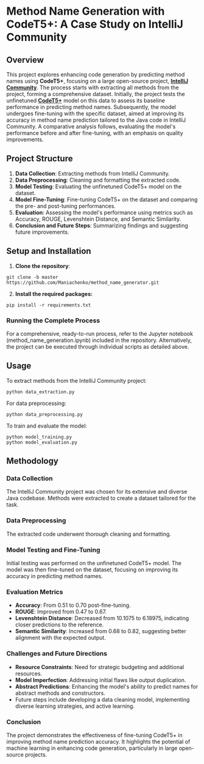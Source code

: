 # Method Name Generation with CodeT5+: A Case Study on IntelliJ Community

## Overview
This project explores enhancing code generation by predicting method names using **CodeT5+**, focusing on a large open-source project, [**IntelliJ Community**](https://github.com/JetBrains/intellij-community). The process starts with extracting all methods from the project, forming a comprehensive dataset. Initially, the project tests the unfinetuned [**CodeT5+**](https://huggingface.co/models?sort=downloads&search=codet5p) model on this data to assess its baseline performance in predicting method names. Subsequently, the model undergoes fine-tuning with the specific dataset, aimed at improving its accuracy in method name prediction tailored to the Java code in IntelliJ Community. A comparative analysis follows, evaluating the model's performance before and after fine-tuning, with an emphasis on quality improvements.

## Project Structure
1. **Data Collection**: Extracting methods from IntelliJ Community.
2. **Data Preprocessing**: Cleaning and formatting the extracted code.
3. **Model Testing**: Evaluating the unfinetuned CodeT5+ model on the dataset.
4. **Model Fine-Tuning**: Fine-tuning CodeT5+ on the dataset and comparing the pre- and post-tuning performances.
5. **Evaluation**: Assessing the model's performance using metrics such as Accuracy, ROUGE, Levenshtein Distance, and Semantic Similarity.
6. **Conclusion and Future Steps**: Summarizing findings and suggesting future improvements.

## Setup and Installation
1. **Clone the repository**:
```
git clone -b master https://github.com/Maniachenko/method_name_generator.git
```
2. **Install the required packages:**
```
pip install -r requirements.txt
```

### Running the Complete Process
For a comprehensive, ready-to-run process, refer to the Jupyter notebook (method_name_generation.ipynb) included in the repository. Alternatively, the project can be executed through individual scripts as detailed above.

 ## Usage
To extract methods from the IntelliJ Community project:
```
python data_extraction.py
```
For data preprocessing:
```
python data_preprocessing.py
```
To train and evaluate the model:
```
python model_training.py
python model_evaluation.py
```

## Methodology
### Data Collection
The IntelliJ Community project was chosen for its extensive and diverse Java codebase.
Methods were extracted to create a dataset tailored for the task.

### Data Preprocessing
The extracted code underwent thorough cleaning and formatting.

### Model Testing and Fine-Tuning
Initial testing was performed on the unfinetuned CodeT5+ model.
The model was then fine-tuned on the dataset, focusing on improving its accuracy in predicting method names.
### Evaluation Metrics
* **Accuracy**: From 0.51 to 0.70 post-fine-tuning.
* **ROUGE**: Improved from 0.47 to 0.67.
* **Levenshtein Distance**: Decreased from 10.1075 to 6.18975, indicating closer predictions to the reference.
* **Semantic Similarity**: Increased from 0.68 to 0.82, suggesting better alignment with the expected output.
### Challenges and Future Directions
* **Resource Constraints**: Need for strategic budgeting and additional resources.
* **Model Imperfection**: Addressing initial flaws like output duplication.
* **Abstract Predictions**: Enhancing the model's ability to predict names for abstract methods and constructors.
* Future steps include developing a data cleaning model, implementing diverse learning strategies, and active learning.
### Conclusion
The project demonstrates the effectiveness of fine-tuning CodeT5+ in improving method name prediction accuracy. It highlights the potential of machine learning in enhancing code generation, particularly in large open-source projects.

